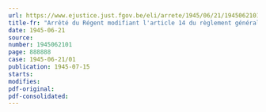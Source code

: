 ```yaml
---
url: https://www.ejustice.just.fgov.be/eli/arrete/1945/06/21/1945062101/justel
title-fr: "Arrêté du Régent modifiant l'article 14 du règlement général des voies navigables administrées par l'Etat"
date: 1945-06-21
source:
number: 1945062101
page: 888888
case: 1945-06-21/01
publication: 1945-07-15
starts:
modifies:
pdf-original:
pdf-consolidated:
---
```


